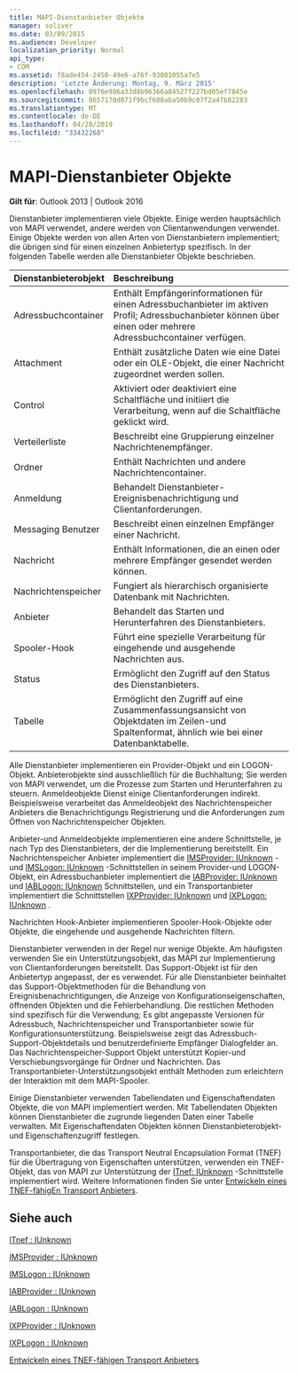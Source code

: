 ```yaml
---
title: MAPI-Dienstanbieter Objekte
manager: soliver
ms.date: 03/09/2015
ms.audience: Developer
localization_priority: Normal
api_type:
- COM
ms.assetid: f8ade454-2450-49e6-a76f-93801055a7e5
description: 'Letzte Änderung: Montag, 9. März 2015'
ms.openlocfilehash: 0976e986a33d8b96366a84527f227bd05ef7845e
ms.sourcegitcommit: 8657170d071f9bcf680aba50b9c07f2a4fb82283
ms.translationtype: MT
ms.contentlocale: de-DE
ms.lasthandoff: 04/28/2019
ms.locfileid: "33432268"
---
```

# <a name="mapi-service-provider-objects"></a>MAPI-Dienstanbieter Objekte

  
  
**Gilt für**: Outlook 2013 | Outlook 2016 
  
Dienstanbieter implementieren viele Objekte. Einige werden hauptsächlich von MAPI verwendet, andere werden von Clientanwendungen verwendet. Einige Objekte werden von allen Arten von Dienstanbietern implementiert; die übrigen sind für einen einzelnen Anbietertyp spezifisch. In der folgenden Tabelle werden alle Dienstanbieter Objekte beschrieben.
  
|**Dienstanbieterobjekt**|**Beschreibung**|
|:-----|:-----|
|Adressbuchcontainer  <br/> |Enthält Empfängerinformationen für einen Adressbuchanbieter im aktiven Profil; Adressbuchanbieter können über einen oder mehrere Adressbuchcontainer verfügen.  <br/> |
|Attachment  <br/> |Enthält zusätzliche Daten wie eine Datei oder ein OLE-Objekt, die einer Nachricht zugeordnet werden sollen.  <br/> |
|Control  <br/> |Aktiviert oder deaktiviert eine Schaltfläche und initiiert die Verarbeitung, wenn auf die Schaltfläche geklickt wird.  <br/> |
|Verteilerliste  <br/> |Beschreibt eine Gruppierung einzelner Nachrichtenempfänger.  <br/> |
|Ordner  <br/> |Enthält Nachrichten und andere Nachrichtencontainer.  <br/> |
|Anmeldung  <br/> |Behandelt Dienstanbieter-Ereignisbenachrichtigung und Clientanforderungen.  <br/> |
|Messaging Benutzer  <br/> |Beschreibt einen einzelnen Empfänger einer Nachricht.  <br/> |
|Nachricht  <br/> |Enthält Informationen, die an einen oder mehrere Empfänger gesendet werden können.  <br/> |
|Nachrichtenspeicher  <br/> |Fungiert als hierarchisch organisierte Datenbank mit Nachrichten.  <br/> |
|Anbieter  <br/> |Behandelt das Starten und Herunterfahren des Dienstanbieters.  <br/> |
|Spooler-Hook  <br/> |Führt eine spezielle Verarbeitung für eingehende und ausgehende Nachrichten aus.  <br/> |
|Status  <br/> |Ermöglicht den Zugriff auf den Status des Dienstanbieters.  <br/> |
|Tabelle  <br/> |Ermöglicht den Zugriff auf eine Zusammenfassungsansicht von Objektdaten im Zeilen-und Spaltenformat, ähnlich wie bei einer Datenbanktabelle.  <br/> |
   
Alle Dienstanbieter implementieren ein Provider-Objekt und ein LOGON-Objekt. Anbieterobjekte sind ausschließlich für die Buchhaltung; Sie werden von MAPI verwendet, um die Prozesse zum Starten und Herunterfahren zu steuern. Anmeldeobjekte Dienst einige Clientanforderungen indirekt. Beispielsweise verarbeitet das Anmeldeobjekt des Nachrichtenspeicher Anbieters die Benachrichtigungs Registrierung und die Anforderungen zum Öffnen von Nachrichtenspeicher Objekten. 
  
Anbieter-und Anmeldeobjekte implementieren eine andere Schnittstelle, je nach Typ des Dienstanbieters, der die Implementierung bereitstellt. Ein Nachrichtenspeicher Anbieter implementiert die [IMSProvider: IUnknown](imsprovideriunknown.md) -und [IMSLogon: IUnknown](imslogoniunknown.md) -Schnittstellen in seinem Provider-und LOGON-Objekt, ein Adressbuchanbieter implementiert die [IABProvider: IUnknown](iabprovideriunknown.md) und [IABLogon: IUnknown](iablogoniunknown.md) Schnittstellen, und ein Transportanbieter implementiert die Schnittstellen [IXPProvider: IUnknown](ixpprovideriunknown.md) und [IXPLogon: IUnknown](ixplogoniunknown.md) . 
  
Nachrichten Hook-Anbieter implementieren Spooler-Hook-Objekte oder Objekte, die eingehende und ausgehende Nachrichten filtern.
  
Dienstanbieter verwenden in der Regel nur wenige Objekte. Am häufigsten verwenden Sie ein Unterstützungsobjekt, das MAPI zur Implementierung von Clientanforderungen bereitstellt. Das Support-Objekt ist für den Anbietertyp angepasst, der es verwendet. Für alle Dienstanbieter beinhaltet das Support-Objektmethoden für die Behandlung von Ereignisbenachrichtigungen, die Anzeige von Konfigurationseigenschaften, öffnenden Objekten und die Fehlerbehandlung. Die restlichen Methoden sind spezifisch für die Verwendung; Es gibt angepasste Versionen für Adressbuch, Nachrichtenspeicher und Transportanbieter sowie für Konfigurationsunterstützung. Beispielsweise zeigt das Adressbuch-Support-Objektdetails und benutzerdefinierte Empfänger Dialogfelder an. Das Nachrichtenspeicher-Support Objekt unterstützt Kopier-und Verschiebungsvorgänge für Ordner und Nachrichten. Das Transportanbieter-Unterstützungsobjekt enthält Methoden zum erleichtern der Interaktion mit dem MAPI-Spooler. 
  
Einige Dienstanbieter verwenden Tabellendaten und Eigenschaftendaten Objekte, die von MAPI implementiert werden. Mit Tabellendaten Objekten können Dienstanbieter die zugrunde liegenden Daten einer Tabelle verwalten. Mit Eigenschaftendaten Objekten können Dienstanbieterobjekt-und Eigenschaftenzugriff festlegen. 
  
Transportanbieter, die das Transport Neutral Encapsulation Format (TNEF) für die Übertragung von Eigenschaften unterstützen, verwenden ein TNEF-Objekt, das von MAPI zur Unterstützung der [ITnef: IUnknown](itnefiunknown.md) -Schnittstelle implementiert wird. Weitere Informationen finden Sie unter [Entwickeln eines TNEF-fähigEn Transport Anbieters](developing-a-tnef-enabled-transport-provider.md). 
  
## <a name="see-also"></a>Siehe auch



[ITnef : IUnknown](itnefiunknown.md)
  
[IMSProvider : IUnknown](imsprovideriunknown.md)
  
[IMSLogon : IUnknown](imslogoniunknown.md)
  
[IABProvider : IUnknown](iabprovideriunknown.md)
  
[IABLogon : IUnknown](iablogoniunknown.md)
  
[IXPProvider : IUnknown](ixpprovideriunknown.md)
  
[IXPLogon : IUnknown](ixplogoniunknown.md)


[Entwickeln eines TNEF-fähigen Transport Anbieters](developing-a-tnef-enabled-transport-provider.md)

